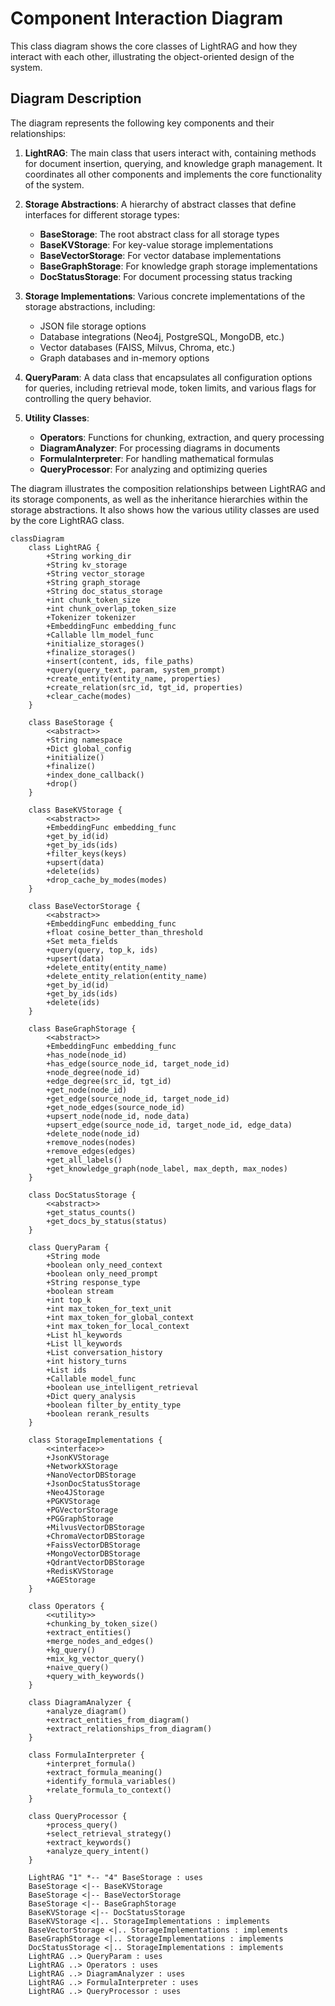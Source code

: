 # Component Interaction Diagram

This class diagram shows the core classes of LightRAG and how they interact with each other, illustrating the object-oriented design of the system.

## Diagram Description

The diagram represents the following key components and their relationships:

1. **LightRAG**: The main class that users interact with, containing methods for document insertion, querying, and knowledge graph management. It coordinates all other components and implements the core functionality of the system.

2. **Storage Abstractions**: A hierarchy of abstract classes that define interfaces for different storage types:
   - **BaseStorage**: The root abstract class for all storage types
   - **BaseKVStorage**: For key-value storage implementations
   - **BaseVectorStorage**: For vector database implementations
   - **BaseGraphStorage**: For knowledge graph storage implementations
   - **DocStatusStorage**: For document processing status tracking

3. **Storage Implementations**: Various concrete implementations of the storage abstractions, including:
   - JSON file storage options
   - Database integrations (Neo4j, PostgreSQL, MongoDB, etc.)
   - Vector databases (FAISS, Milvus, Chroma, etc.)
   - Graph databases and in-memory options

4. **QueryParam**: A data class that encapsulates all configuration options for queries, including retrieval mode, token limits, and various flags for controlling the query behavior.

5. **Utility Classes**:
   - **Operators**: Functions for chunking, extraction, and query processing
   - **DiagramAnalyzer**: For processing diagrams in documents
   - **FormulaInterpreter**: For handling mathematical formulas
   - **QueryProcessor**: For analyzing and optimizing queries

The diagram illustrates the composition relationships between LightRAG and its storage components, as well as the inheritance hierarchies within the storage abstractions. It also shows how the various utility classes are used by the core LightRAG class.

```mermaid
classDiagram
    class LightRAG {
        +String working_dir
        +String kv_storage
        +String vector_storage
        +String graph_storage
        +String doc_status_storage
        +int chunk_token_size
        +int chunk_overlap_token_size
        +Tokenizer tokenizer
        +EmbeddingFunc embedding_func
        +Callable llm_model_func
        +initialize_storages()
        +finalize_storages()
        +insert(content, ids, file_paths)
        +query(query_text, param, system_prompt)
        +create_entity(entity_name, properties)
        +create_relation(src_id, tgt_id, properties)
        +clear_cache(modes)
    }

    class BaseStorage {
        <<abstract>>
        +String namespace
        +Dict global_config
        +initialize()
        +finalize()
        +index_done_callback()
        +drop()
    }

    class BaseKVStorage {
        <<abstract>>
        +EmbeddingFunc embedding_func
        +get_by_id(id)
        +get_by_ids(ids)
        +filter_keys(keys)
        +upsert(data)
        +delete(ids)
        +drop_cache_by_modes(modes)
    }

    class BaseVectorStorage {
        <<abstract>>
        +EmbeddingFunc embedding_func
        +float cosine_better_than_threshold
        +Set meta_fields
        +query(query, top_k, ids)
        +upsert(data)
        +delete_entity(entity_name)
        +delete_entity_relation(entity_name)
        +get_by_id(id)
        +get_by_ids(ids)
        +delete(ids)
    }

    class BaseGraphStorage {
        <<abstract>>
        +EmbeddingFunc embedding_func
        +has_node(node_id)
        +has_edge(source_node_id, target_node_id)
        +node_degree(node_id)
        +edge_degree(src_id, tgt_id)
        +get_node(node_id)
        +get_edge(source_node_id, target_node_id)
        +get_node_edges(source_node_id)
        +upsert_node(node_id, node_data)
        +upsert_edge(source_node_id, target_node_id, edge_data)
        +delete_node(node_id)
        +remove_nodes(nodes)
        +remove_edges(edges)
        +get_all_labels()
        +get_knowledge_graph(node_label, max_depth, max_nodes)
    }

    class DocStatusStorage {
        <<abstract>>
        +get_status_counts()
        +get_docs_by_status(status)
    }

    class QueryParam {
        +String mode
        +boolean only_need_context
        +boolean only_need_prompt
        +String response_type
        +boolean stream
        +int top_k
        +int max_token_for_text_unit
        +int max_token_for_global_context
        +int max_token_for_local_context
        +List hl_keywords
        +List ll_keywords
        +List conversation_history
        +int history_turns
        +List ids
        +Callable model_func
        +boolean use_intelligent_retrieval
        +Dict query_analysis
        +boolean filter_by_entity_type
        +boolean rerank_results
    }

    class StorageImplementations {
        <<interface>>
        +JsonKVStorage
        +NetworkXStorage
        +NanoVectorDBStorage
        +JsonDocStatusStorage
        +Neo4JStorage
        +PGKVStorage
        +PGVectorStorage
        +PGGraphStorage
        +MilvusVectorDBStorage
        +ChromaVectorDBStorage
        +FaissVectorDBStorage
        +MongoVectorDBStorage
        +QdrantVectorDBStorage
        +RedisKVStorage
        +AGEStorage
    }

    class Operators {
        <<utility>>
        +chunking_by_token_size()
        +extract_entities()
        +merge_nodes_and_edges()
        +kg_query()
        +mix_kg_vector_query()
        +naive_query()
        +query_with_keywords()
    }

    class DiagramAnalyzer {
        +analyze_diagram()
        +extract_entities_from_diagram()
        +extract_relationships_from_diagram()
    }

    class FormulaInterpreter {
        +interpret_formula()
        +extract_formula_meaning()
        +identify_formula_variables()
        +relate_formula_to_context()
    }

    class QueryProcessor {
        +process_query()
        +select_retrieval_strategy()
        +extract_keywords()
        +analyze_query_intent()
    }

    LightRAG "1" *-- "4" BaseStorage : uses
    BaseStorage <|-- BaseKVStorage
    BaseStorage <|-- BaseVectorStorage
    BaseStorage <|-- BaseGraphStorage
    BaseKVStorage <|-- DocStatusStorage
    BaseKVStorage <|.. StorageImplementations : implements
    BaseVectorStorage <|.. StorageImplementations : implements
    BaseGraphStorage <|.. StorageImplementations : implements
    DocStatusStorage <|.. StorageImplementations : implements
    LightRAG ..> QueryParam : uses
    LightRAG ..> Operators : uses
    LightRAG ..> DiagramAnalyzer : uses
    LightRAG ..> FormulaInterpreter : uses
    LightRAG ..> QueryProcessor : uses
```